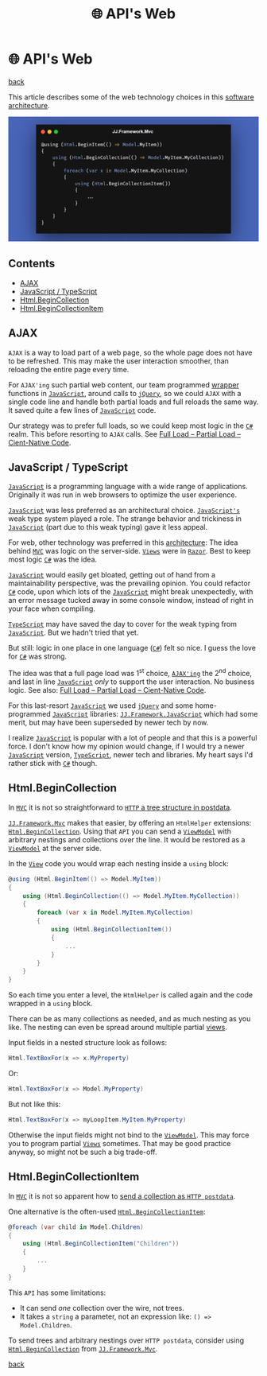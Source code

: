 ﻿---
title: "🌐 API's Web"
description: "Choices around web technology like AJAX, MVC and JavaScript inside JJ's Software Architecture."
image: "/images/api-web-page.png"
keywords:
  - ajax
  - javascript
  - typescript
  - html
  - http
  - mvc
  - web
  - api
  - framework
  - c#
  - .net
  - coding
  - programming
  - software engineering
  - software development
  - software design
  - software architecture
  - software
  - computers
---

🌐 API's Web
==============

[back](.)

This article describes some of the web technology choices in this [software architecture](../index.md).

<img src="../images/jj-framework-mvc-code.png" width="800" />

<h2>Contents</h2>

- [AJAX](#ajax)
- [JavaScript / TypeScript](#javascript--typescript)
- [Html.BeginCollection](#htmlbegincollection)
- [Html.BeginCollectionItem](#htmlbegincollectionitem)


AJAX
----

`AJAX` is a way to load part of a web page, so the whole page does not have to be refreshed. This may make the user interaction smoother, than reloading the entire page every time.

For `AJAX'ing` such partial web content, our team programmed [wrapper](../patterns/other.md#wrapper) functions in [`JavaScript`](table.md#javascript), around calls to [`jQuery`](table.md#jquery), so we could `AJAX` with a single code line and handle both partial loads and full reloads the same way. It saved quite a few lines of [`JavaScript`](table.md#javascript) code.

Our strategy was to prefer full loads, so we could keep most logic in the [`C#`](table.md#csharp) realm. This before resorting to `AJAX` calls. See [Full Load – Partial Load – Cient-Native Code](../patterns/presentation.md#full-load--partial-load--client-native-code).


JavaScript / TypeScript
-----------------------

[`JavaScript`](https://www.javascript.com/) is a programming language with a wide range of applications. Originally it was run in web browsers to optimize the user experience.

[`JavaScript`](https://www.javascript.com/) was less preferred as an architectural choice. [`JavaScript's`](https://www.javascript.com/) weak type system played a role. The strange behavior and trickiness in [`JavaScript`](https://www.javascript.com/) (part due to this weak typing) gave it less appeal.

For web, other technology was preferred in this [architecture](../index.md): The idea behind [`MVC`](table.md#mvc) was logic on the server-side. [`Views`](../patterns/presentation.md#views) were in [`Razor`](table.md#razor). Best to keep most logic [`C#`](table.md#csharp) was the idea.

[`JavaScript`](https://www.javascript.com/) would easily get bloated, getting out of hand from a maintainability perspective, was the prevailing opinion. You could refactor [`C#`](table.md#csharp) code, upon which lots of the [`JavaScript`](https://www.javascript.com/) might break unexpectedly, with an error message tucked away in some console window, instead of right in your face when compiling.

[`TypeScript`](https://www.typescriptlang.org/) may have saved the day to cover for the weak typing from [`JavaScript`](https://www.javascript.com/). But we hadn't tried that yet.

But still: logic in one place in one language ([`C#`](table.md#csharp)) felt so nice. I guess the love for [`C#`](table.md#csharp) was strong.

The idea was that a full page load was 1<sup>st</sup> choice, [`AJAX'ing`](#ajax) the 2<sup>nd</sup> choice, and last in line [`JavaScript`](https://www.javascript.com/) *only* to support the user interaction. No business logic. See also: [Full Load – Partial Load – Cient-Native Code](../patterns/presentation.md#full-load--partial-load--client-native-code).

For this last-resort [`JavaScript`](https://www.javascript.com/) we used [`jQuery`](table.md#jquery) and some home-programmed [`JavaScript`](https://www.javascript.com/) libraries: [`JJ.Framework.JavaScript`](table.md#jj-framework-javascript) which had some merit, but may have been superseded by newer tech by now.

I realize [`JavaScript`](https://www.javascript.com/) is popular with a lot of people and that this is a powerful force. I don't know how my opinion would change, if I would try a newer [`JavaScript`](https://www.javascript.com/) version, [`TypeScript`](https://www.typescriptlang.org/), newer tech and libraries. My heart says I'd rather stick with [`C#`](table.md#csharp) though.


Html.BeginCollection
--------------------

In [`MVC`](table.md#mvc) it is not so straightforward to [`HTTP` a tree structure in postdata](../aspects.md#postdata-over-http).

[`JJ.Framework.Mvc`](table.md#jj-framework-mvc) makes that easier, by offering an `HtmlHelper` extensions: [`Html.BeginCollection`](https://dev.azure.com/jjvanzon/JJs-Software/_artifacts/feed/JJs-Pre-Release-Package-Feed/NuGet/JJ.Framework.Mvc). Using that `API` you can send a [`ViewModel`](../patterns/viewmodels.md) with arbitrary nestings and collections over the line. It would be restored as a [`ViewModel`](../patterns/viewmodels.md) at the server side.

In the [`View`](../patterns/presentation.md#views) code you would wrap each nesting inside a `using` block:

```cs
@using (Html.BeginItem(() => Model.MyItem))
{
    using (Html.BeginCollection(() => Model.MyItem.MyCollection))
    {
        foreach (var x in Model.MyItem.MyCollection)
        {
            using (Html.BeginCollectionItem())
            {
                ...
            }
        }
    }
}
```

So each time you enter a level, the `HtmlHelper` is called again and the code wrapped in a `using` block.

There can be as many collections as needed, and as much nesting as you like. The nesting can even be spread around multiple partial [views](../patterns/presentation.md#views).

Input fields in a nested structure look as follows:

```cs
Html.TextBoxFor(x => x.MyProperty)
```

Or:

```cs
Html.TextBoxFor(x => Model.MyProperty)
```

But not like this:

```cs
Html.TextBoxFor(x => myLoopItem.MyItem.MyProperty)
```

Otherwise the input fields might not bind to the [`ViewModel`](../patterns/viewmodels.md). This may force you to program partial [`Views`](../patterns/presentation.md#views) sometimes. That may be good practice anyway, so might not be such a big trade-off.


Html.BeginCollectionItem
------------------------

In [`MVC`](table.md#mvc) it is not so apparent how to [send a collection as `HTTP postdata`](../aspects.md#postdata-over-http).

One alternative is the often-used [`Html.BeginCollectionItem`](https://www.nuget.org/packages/BeginCollectionItem):

```cs
@foreach (var child in Model.Children)
{
    using (Html.BeginCollectionItem("Children"))
    {
        ...
    }
}
```

This `API` has some limitations:

- It can send *one* collection over the wire, not trees.
- It takes a `string` a parameter, not an expression like: `() => Model.Children`.

To send trees and arbitrary nestings over `HTTP postdata`, consider using [`Html.BeginCollection`](table.md#htmlbegincollection) from [`JJ.Framework.Mvc`](table.md#jj-framework-mvc).

[back](.)
